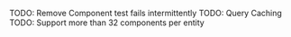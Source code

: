 TODO: Remove Component test fails intermittently
TODO: Query Caching
TODO: Support more than 32 components per entity
